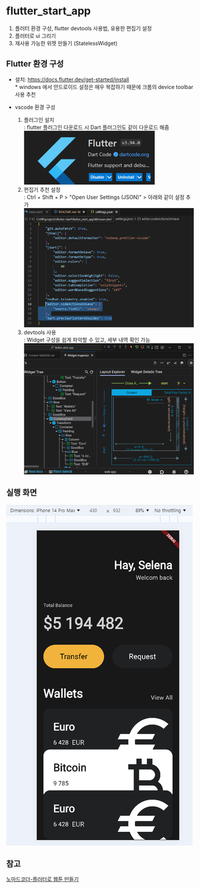 # flutter_start_app

1. 플러터 환경 구성, flutter devtools 사용법, 유용한 편집기 설정
1. 플러터로 ui 그리기
2. 재사용 가능한 위젯 만들기 (StatelessWidget)

## Flutter 환경 구성
- 설치: https://docs.flutter.dev/get-started/install <br />
\* windows 에서 안드로이드 설정은 매우 복잡하기 때문에 크롬의 device toolbar 사용 추천

- vscode 환경 구성
    1. 플러그인 설치 <br />
    : flutter 플러그인 다운로드 시 Dart 플러그인도 같이 다운로드 해줌
    ![flutter extension](docs/flutter_extension.png)
    2. 편집기 추천 설정 <br /> 
    : Ctrl + Shift + P > "Open User Settings (JSON)" > 아래와 같이 설정 추가
    ![vscode user setting](docs/vscode_settings.png)
    3. devtools 사용 <br />
    : Widget 구성을 쉽게 파악할 수 있고, 세부 내역 확인 가능
    ![flutter devtools](docs/devtools.png)


## 실행 화면
![alt text](docs/demo.png)

## 참고
[노마드코더-플러터로 웹툰 만들기](https://nomadcoders.co/flutter-for-beginners)
